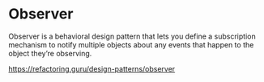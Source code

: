 # Observer

Observer is a behavioral design pattern that lets you define a subscription mechanism to notify multiple objects about any events that happen to the object they’re observing.

https://refactoring.guru/design-patterns/observer